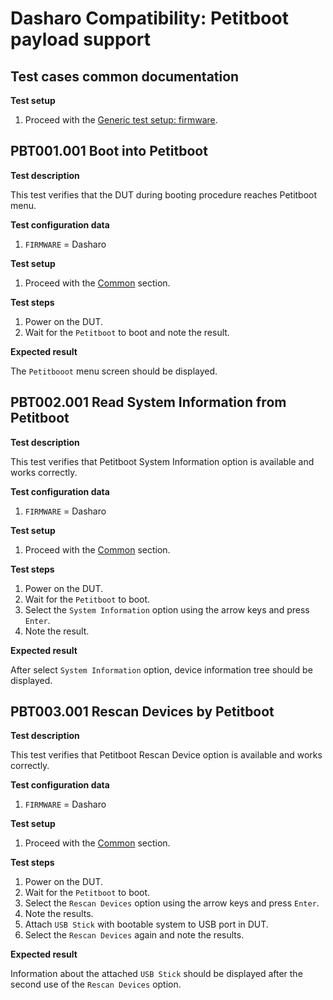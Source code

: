 # Dasharo Compatibility: Petitboot payload support

## Test cases common documentation

**Test setup**

1. Proceed with the
    [Generic test setup: firmware](../../generic-test-setup/#firmware).

## PBT001.001 Boot into Petitboot

**Test description**

This test verifies that the DUT during booting procedure reaches Petitboot
menu.

**Test configuration data**

1. `FIRMWARE` = Dasharo

**Test setup**

1. Proceed with the [Common](#test-cases-common-documentation) section.

**Test steps**

1. Power on the DUT.
1. Wait for the `Petitboot` to boot and note the result.

**Expected result**

The `Petitbooot` menu screen should be displayed.

## PBT002.001 Read System Information from Petitboot

**Test description**

This test verifies that Petitboot System Information option is available and
works correctly.

**Test configuration data**

1. `FIRMWARE` = Dasharo

**Test setup**

1. Proceed with the [Common](#test-cases-common-documentation) section.

**Test steps**

1. Power on the DUT.
1. Wait for the `Petitboot` to boot.
1. Select the `System Information` option using the arrow keys and press
    `Enter`.
1. Note the result.

**Expected result**

After select `System Information` option, device information tree should be
displayed.

## PBT003.001 Rescan Devices by Petitboot

**Test description**

This test verifies that Petitboot Rescan Device option is available and
works correctly.

**Test configuration data**

1. `FIRMWARE` = Dasharo

**Test setup**

1. Proceed with the [Common](#test-cases-common-documentation) section.

**Test steps**

1. Power on the DUT.
1. Wait for the `Petitboot` to boot.
1. Select the `Rescan Devices` option using the arrow keys and press `Enter`.
1. Note the results.
1. Attach `USB Stick` with bootable system to USB port in DUT.
1. Select the `Rescan Devices` again and note the results.

**Expected result**

Information about the attached `USB Stick` should be displayed after the
second use of the `Rescan Devices` option.
